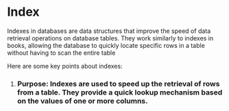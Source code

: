 # Index 

Indexes in databases are data structures that improve the speed of data retrieval operations on database tables. They work similarly to indexes in books, allowing the database to quickly locate specific rows in a table without having to scan the entire table


Here are some key points about indexes:

1. ### Purpose: Indexes are used to speed up the retrieval of rows from a table. They provide a quick lookup mechanism based on the values of one or more columns.